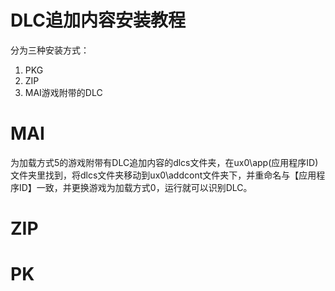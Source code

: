 # DLC追加内容安装教程
分为三种安装方式：
1. PKG
2. ZIP
3. MAI游戏附带的DLC

# MAI
为加载方式5的游戏附带有DLC追加内容的dlcs文件夹，在ux0\app\(应用程序ID)文件夹里找到，将dlcs文件夹移动到ux0\addcont文件夹下，并重命名与【应用程序ID】一致，并更换游戏为加载方式0，运行就可以识别DLC。

# ZIP

# PK
